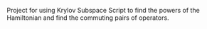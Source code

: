 Project for using Krylov Subspace 
Script to find the powers of the Hamiltonian and find the commuting pairs of operators. 